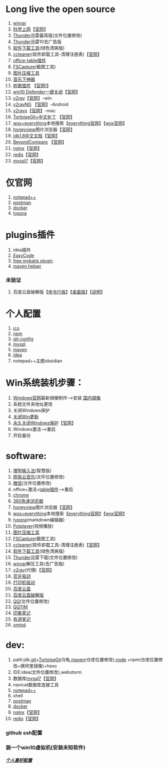 # Long live the open source
1. [winrar](https://github.com/phoenixtree2poplar/release-tools-v1/releases/tag/%E5%8E%8B%E7%BC%A9%E8%BD%AF%E4%BB%B6)
1. [科学上网](https://github.com/phoenixtree2poplar/release-tools-v1/releases/tag/%E5%BC%80%E6%BA%90%E7%BF%BB%E5%A2%99)【[官网](https://github.com/haotian-wang/google-access-helper)】
1. [Thunder](https://github.com/phoenixtree2poplar/release-tools-v1/releases/tag/%E8%BF%85%E9%9B%B7%E6%9C%80%E7%AE%80%E7%89%88)迅雷最简版(文件位置修改)
1. [Thunder](https://github.com/phoenixtree2poplar/release-pkg-v1/releases/tag/thunder)迅雷10去广告版
1. [软件下载工具](https://github.com/phoenixtree2poplar/release-tools-v2/releases/tag/software-download)(绿色清爽版)
1. [ccleaner](https://github.com/phoenixtree2poplar/release-pkg-v1/releases/tag/CCleaner5.63)(软件卸载工具-清理注册表)【[官网](https://www.ccleaner.com/)】
1. [office-table插件](https://github.com/phoenixtree2poplar/release-tools-v1/releases/tag/office%E6%8F%92%E4%BB%B6)
1. [FSCapture](https://github.com/phoenixtree2poplar/release-tools-v1/releases/tag/FSCapture)(截图工具)
1. [图片压缩工具](https://github.com/phoenixtree2poplar/release-tools-v2/releases/tag/jpg)
1. [音乐下神器](https://github.com/phoenixtree2poplar/release-tools-v1/releases/tag/%E9%9F%B3%E4%B9%90%E4%B8%8B%E8%BD%BD%E5%99%A8)
1. [听歌插件](https://github.com/phoenixtree2poplar/release-tools-v1/releases/tag/listen1) 【[官网](https://github.com/listen1/listen1_chrome_extension)]】
1. [win10 Defender一键关闭](https://github.com/phoenixtree2poplar/release-tools-v2/releases/tag/%E5%85%B3%E9%97%AD%E4%BF%9D%E6%8A%A4)【[官网](http://www.carrotchou.blog/27785.html)】
1. [v2ray](https://github.com/phoenixtree2poplar/release-tools-v2/releases/tag/v2rayN-Core)【[官网](https://github.com/v2ray/v2ray-core/releases)】-win
1. [v2rayNG](https://github.com/phoenixtree2poplar/release-tools-v2/releases/tag/%E5%AE%89%E5%8D%93apk) 【[官网](https://github.com/2dust/v2rayNG/releases)】-Android
1. [v2rayx](https://github.com/phoenixtree2poplar/release-pkg-v1/releases/tag/v2rayx-mac)【[官网](https://github.com/Cenmrev/V2RayX/releases)】-mac
1. [TortoiseGit+中文补丁](https://github.com/phoenixtree2poplar/release-tools-v2/releases/tag/TortoiseGit%2B%E4%B8%AD%E6%96%87%E8%A1%A5%E4%B8%81) 【[官网](https://tortoisegit.org/download/)】
1. [wox+everything](https://github.com/phoenixtree2poplar/release-tools-v1/releases/tag/everything文件搜索-wox软件搜索)本地搜索【[everything官网](https://everything.en.softonic.com/)】【[wox官网](http://www.wox.one/)】
1. [honeyview](https://github.com/phoenixtree2poplar/release-tools-v1/releases/tag/%E5%9B%BE%E7%89%87%E6%B5%8F%E8%A7%88%E5%99%A8)图片浏览器【[官网](https://honeyview.en.softonic.com/)】
1. [jdk1.8中文文档](https://github.com/phoenixtree2poplar/release-tools-v2/releases/tag/%E4%B8%AD%E6%96%87%E6%96%87%E6%A1%A3)【[官网](https://docs.oracle.com/javase/8/docs/)】
1. [BeyondCompare](https://github.com/phoenixtree2poplar/release-tools-v2/releases/tag/%E6%96%87%E4%BB%B6%E5%AF%B9%E6%AF%944.2) 【[官网](http://www.scootersoftware.com/download.php)】
1. [nginx](https://github.com/phoenixtree2poplar/release-pkg-v1/releases/tag/1.16.1)【[官网](http://nginx.org/en/download.html)】
1. [redis](https://github.com/phoenixtree2poplar/release-pkg-v1/releases/tag/win-redis)【[官网](https://github.com/microsoftarchive/redis/releases)】
1. [mysql7](https://github.com/phoenixtree2poplar/release-pkg-v1/releases/tag/mysql7)【[官网](https://dev.mysql.com/downloads/mysql)】
# 仅官网
1. [notepad++](https://notepad-plus.en.softonic.com/)
1. [postman](https://www.getpostman.com/)
1. [docker](https://hub.docker.com/editions/community/docker-ce-desktop-windows)
1. [typora](https://www.typora.io/)
# plugins插件
1. idea插件
1. [EasyCode](https://github.com/phoenixtree2poplar/release-pkg-v1/releases/tag/EasyCode-1.2.2)
1. [free mybatis plugin](https://github.com/phoenixtree2poplar/release-pkg-v1/releases/tag/EasyCode-1.2.2)
1. [maven helper](https://github.com/phoenixtree2poplar/release-pkg-v1/releases/tag/EasyCode-1.2.2)
### 未验证
1. 百度云盘破解版【[命令行版](https://github.com/iikira/BaiduPCS-Go/releases)】【[桌面版](https://github.com/liuzhuoling2011/baidupcs-web/releases)】【[说明](https://mp.weixin.qq.com/s/gs8B2bLPOZGGW8RuoNtGFQ)】
# 个人配置
1. [ico](https://github.com/phoenixtree2poplar/release-config-me/releases/tag/ico)
1. [npm](https://phoenixtree2poplar.github.io/2020/01/18/npm/)
1. [git-config](https://phoenixtree2poplar.github.io/2019/07/12/git-init/)
1. [mysql](https://phoenixtree2poplar.github.io/2019/08/25/mysql/)
1. [maven](https://phoenixtree2poplar.github.io/2018/08/31/maven%E9%85%8D%E7%BD%AE/)
1. [idea](https://phoenixtree2poplar.github.io/2019/08/25/idea/)
1. notepad++主题obsidian
# Win系统装机步骤：
1. [Windows官网](https://www.microsoft.com/zh-cn/software-download/windows10)最新镜像制作-->安装 [国内镜像](https://msdn.itellyou.cn)
2. 系统文件夹地址更改
3. 关闭Windows保护
4. [关闭Win更新](https://phoenixtree2poplar.github.io/2017/05/23/window10-uninstall-update/)
5. [永久关闭Windows保护](https://github.com/phoenixtree2poplar/release-tools-v2/releases/tag/%E5%85%B3%E9%97%AD%E4%BF%9D%E6%8A%A4)【[官网](http://www.carrotchou.blog/27785.html)】
6. Windows激活-->重启
7. 开启备份
# software:
1. [搜狗输入法](https://pinyin.sogou.com/zhihui)(智慧版)
2. [网易云音乐](https://music.163.com)(文件位置修改)
3. [微信](https://weixin.qq.com)(文件位置修改)
4. office+激活+[table插件](https://github.com/phoenixtree2poplar/release-tools-v1/releases/tag/office%E6%8F%92%E4%BB%B6)-->重启
5. [chrome](https://www.google.cn/intl/zh-CN/chrome)
6. [360急速浏览器](https://browser.360.cn/ee)
7. [honeyview](https://github.com/phoenixtree2poplar/release-tools-v1/releases/tag/%E5%9B%BE%E7%89%87%E6%B5%8F%E8%A7%88%E5%99%A8)图片浏览器【[官网](https://honeyview.en.softonic.com/)】
8. [wox+everything](https://github.com/phoenixtree2poplar/release-tools-v1/releases/tag/everything文件搜索-wox软件搜索)本地搜索【[everything官网](https://everything.en.softonic.com/)】【[wox官网](http://www.wox.one/)】
9. [typora](https://www.typora.io/)(markdown编辑器)
10. [Potplayer](http://potplayer.org/)(视频播放)
11. [图片压缩工具](https://github.com/phoenixtree2poplar/release-tools-v2/releases/tag/jpg)
12. [FSCapture](https://github.com/phoenixtree2poplar/release-tools-v1/releases/tag/FSCapture)(截图工具)
13. [ccleaner](https://github.com/phoenixtree2poplar/release-pkg-v1/releases/tag/CCleaner5.63)(软件卸载工具-清理注册表)【[官网](https://www.ccleaner.com/)】
14. [软件下载工具](https://github.com/phoenixtree2poplar/release-tools-v2/releases/tag/software-download)(绿色清爽版)
15. [Thunder](https://github.com/phoenixtree2poplar/release-tools-v1/releases/tag/%E8%BF%85%E9%9B%B7%E6%9C%80%E7%AE%80%E7%89%88)迅雷下载(文件位置修改)
16. [winrar](https://github.com/phoenixtree2poplar/release-tools-v1/releases/tag/%E5%8E%8B%E7%BC%A9%E8%BD%AF%E4%BB%B6)解压工具(去广告版)
17. [v2ray](https://github.com/phoenixtree2poplar/release-tools-v2/releases/tag/v2rayN-Core)(代理)【[官网](https://github.com/v2ray/v2ray-core/releases)】
18. [蓝牙驱动](https://www.lulian.cn/download/list-122-cn.html)
19. [打印机驱动](https://support.hp.com/cn-zh/drivers/selfservice/hp-laserjet-pro-m1136-multifunction-printer-series/5094778)
21. [百度云盘](https://pan.baidu.com/download/)
22. [百度云盘破解版](http://pandownload.com/)
23. [QQ](https://im.qq.com/)(文件位置修改)
24. [QQTIM](https://tim.qq.com/)
25. [印象笔记](https://www.yinxiang.com/)
26. [有道笔记](http://note.youdao.com/download.html)
27. [xmind](https://www.xmind.cn/)
# dev:
1. path:jdk,[git](https://git-scm.com/)+[TortoiseGit](https://tortoisegit.org/download/)乌龟,[maven](https://archive.apache.org/dist/maven/maven-3/)(仓库位置修改),[node](http://nodejs.cn/) +npm(仓库位置修改+换阿里镜像)+hexo
2. IDE:idea(文件位置修改),webstorm
3. 数据库[mysql7](https://github.com/phoenixtree2poplar/release-pkg-v1/releases/tag/mysql7)【[官网](https://dev.mysql.com/downloads/mysql)】
4. navicat数据库连接工具
5. [notepad++](https://notepad-plus.en.softonic.com/)
6. xhell
7. [postman](https://www.getpostman.com/)
8. [docker](https://hub.docker.com/editions/community/docker-ce-desktop-windows)
9. [nginx](https://github.com/phoenixtree2poplar/release-pkg-v1/releases/tag/1.16.1)【[官网](http://nginx.org/en/download.html)】
10. [redis](https://github.com/phoenixtree2poplar/release-pkg-v1/releases/tag/win-redis)【[官网](https://github.com/microsoftarchive/redis/releases)】
### github  ssh配置
### 装一个win10虚拟机(安装未知软件)
##### [个人喜好配置](https://github.com/phoenixtree2poplar/release-config-me) 
